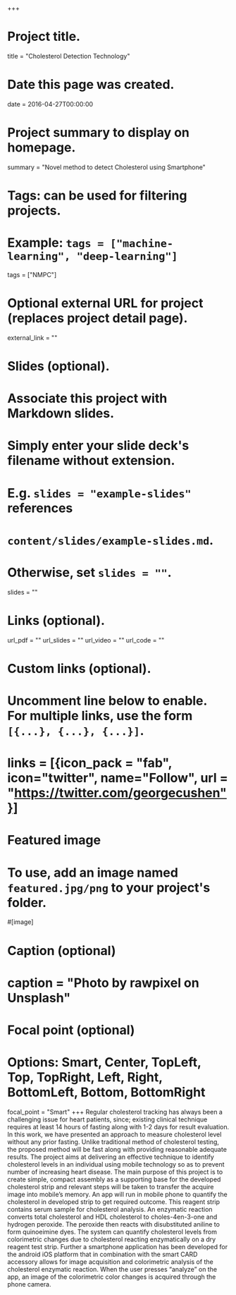 +++
# Project title.
title = "Cholesterol Detection Technology"

# Date this page was created.
date = 2016-04-27T00:00:00

# Project summary to display on homepage.
summary = "Novel method to detect Cholesterol using Smartphone"

# Tags: can be used for filtering projects.
# Example: `tags = ["machine-learning", "deep-learning"]`
tags = ["NMPC"]

# Optional external URL for project (replaces project detail page).
external_link = ""

# Slides (optional).
#   Associate this project with Markdown slides.
#   Simply enter your slide deck's filename without extension.
#   E.g. `slides = "example-slides"` references 
#   `content/slides/example-slides.md`.
#   Otherwise, set `slides = ""`.
slides = ""

# Links (optional).
url_pdf = ""
url_slides = ""
url_video = ""
url_code = ""

# Custom links (optional).
#   Uncomment line below to enable. For multiple links, use the form `[{...}, {...}, {...}]`.
# links = [{icon_pack = "fab", icon="twitter", name="Follow", url = "https://twitter.com/georgecushen"}]

# Featured image
# To use, add an image named `featured.jpg/png` to your project's folder. 
#[image]
  # Caption (optional)
#  caption = "Photo by rawpixel on Unsplash"
  
  # Focal point (optional)
  # Options: Smart, Center, TopLeft, Top, TopRight, Left, Right, BottomLeft, Bottom, BottomRight
  focal_point = "Smart"
+++
Regular cholesterol tracking has always been a challenging issue for heart patients, since; existing clinical technique requires at least 14 hours of fasting along with 1-2 days for result evaluation. In this work, we have presented an approach to measure cholesterol level without any prior fasting. Unlike traditional method of cholesterol testing, the proposed method will be fast along with providing reasonable adequate results. The project aims at delivering an effective technique to identify cholesterol levels in an individual using mobile technology so as to prevent number of increasing heart disease. The main purpose of this project is to create simple, compact assembly as a supporting base for the developed cholesterol strip and relevant steps will be taken to transfer the acquire image into mobile’s memory. An app will run in mobile phone to quantify the cholesterol in developed strip to get required outcome. This reagent strip contains serum sample for cholesterol analysis. An enzymatic reaction converts total cholesterol and HDL cholesterol to choles-4en-3-one and hydrogen peroxide. The peroxide then reacts with disubstituted aniline to form quinoeimine dyes. The system can quantify cholesterol levels from colorimetric changes due to cholesterol reacting enzymatically on a dry reagent test strip. Further a smartphone application has been developed for the android iOS platform that in combination with the smart CARD accessory allows for image acquisition and colorimetric analysis of the cholesterol enzymatic reaction. When the user presses “analyze” on the app, an image of the colorimetric color changes is acquired through the phone camera.
